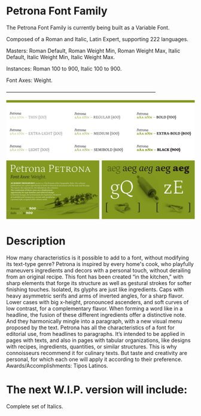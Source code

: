 # Petrona Font Family

The Petrona Font Family is currently being built as a Variable Font. 

Composed of a Roman and Italic, Latin Expert, supporting 222 languages. 

Masters: Roman Default, Roman Weight Min, Roman Weight Max, Italic Default, Italic Weight Min, Italic Weight Max. 

Instances: Roman 100 to 900, Italic 100 to 900. 

Font Axes: Weight. 

–––––––––––––––––––––––––––––––––––––––––––––––––––––––––


![sample of fonts in use](Proofs/PDFs/Specimens/ProofWIPSpecimenHorizPetrona1.jpg)


# Description 

How many characteristics is it possible to add to a font, without modifying its text-type genre? Petrona is inspired by every home's cook, who playfully maneuvers ingredients and decors with a personal touch, without derailing from an original recipe. This font has been created “in the kitchen,” with sharp elements that forge its structure as well as gestural strokes for softer finishing touches. Isolated, its glyphs are just like ingredients. Caps with heavy asymmetric serifs and arms of inverted angles, for a sharp flavor. Lower cases with big x-height, pronounced ascenders, and soft curves of low contrast, for a complementary flavor. When forming a word like in a headline, the fusion of these different ingredients offer a distinctive note. And they harmonically mingle into a paragraph, with a new visual menu proposed by the text. Petrona has all the characteristics of a font for editorial use, from headlines to paragraphs. It’s intended to be applied in pages with texts, and also in pages with tabular organizations, like designs with recipes, ingredients, quantities, or similar structures. This is why connoisseurs recommend it for culinary texts. But taste and creativity are personal, for which each one will apply it according to their preference. Awards/Accomplishments: Tipos Latinos. 

# The next W.I.P. version will include: 
Complete set of Italics.
